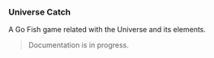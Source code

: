 ### Universe Catch

A Go Fish game related with the Universe and its elements.

> Documentation is in progress.
